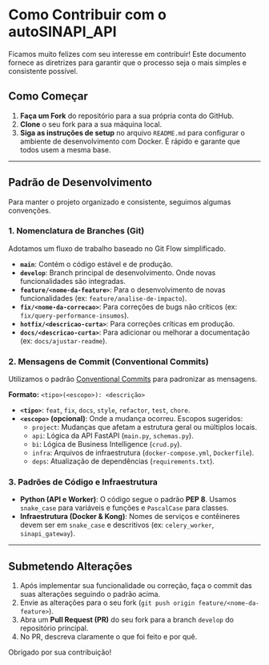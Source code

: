 # Como Contribuir com o autoSINAPI_API

Ficamos muito felizes com seu interesse em contribuir! Este documento fornece as diretrizes para garantir que o processo seja o mais simples e consistente possível.

## Como Começar

1.  **Faça um Fork** do repositório para a sua própria conta do GitHub.
2.  **Clone** o seu fork para a sua máquina local.
3.  **Siga as instruções de setup** no arquivo `README.md` para configurar o ambiente de desenvolvimento com Docker. É rápido e garante que todos usem a mesma base.

---

## Padrão de Desenvolvimento

Para manter o projeto organizado e consistente, seguimos algumas convenções.

### 1. Nomenclatura de Branches (Git)

Adotamos um fluxo de trabalho baseado no Git Flow simplificado.

-   **`main`**: Contém o código estável e de produção.
-   **`develop`**: Branch principal de desenvolvimento. Onde novas funcionalidades são integradas.
-   **`feature/<nome-da-feature>`**: Para o desenvolvimento de novas funcionalidades (ex: `feature/analise-de-impacto`).
-   **`fix/<nome-da-correcao>`**: Para correções de bugs não críticos (ex: `fix/query-performance-insumos`).
-   **`hotfix/<descricao-curta>`**: Para correções críticas em produção.
-   **`docs/<descricao-curta>`**: Para adicionar ou melhorar a documentação (ex: `docs/ajustar-readme`).

### 2. Mensagens de Commit (Conventional Commits)

Utilizamos o padrão [Conventional Commits](https://www.conventionalcommits.org/) para padronizar as mensagens.

**Formato:** `<tipo>(<escopo>): <descrição>`

-   **`<tipo>`**: `feat`, `fix`, `docs`, `style`, `refactor`, `test`, `chore`.
-   **`<escopo>` (opcional)**: Onde a mudança ocorreu. Escopos sugeridos:
    -   `project`: Mudanças que afetam a estrutura geral ou múltiplos locais.
    -   `api`: Lógica da API FastAPI (`main.py`, `schemas.py`).
    -   `bi`: Lógica de Business Intelligence (`crud.py`).
    -   `infra`: Arquivos de infraestrutura (`docker-compose.yml`, `Dockerfile`).
    -   `deps`: Atualização de dependências (`requirements.txt`).

### 3. Padrões de Código e Infraestrutura

-   **Python (API e Worker)**: O código segue o padrão **PEP 8**. Usamos `snake_case` para variáveis e funções e `PascalCase` para classes.
-   **Infraestrutura (Docker & Kong)**: Nomes de serviços e contêineres devem ser em `snake_case` e descritivos (ex: `celery_worker`, `sinapi_gateway`).

---

## Submetendo Alterações

1.  Após implementar sua funcionalidade ou correção, faça o commit das suas alterações seguindo o padrão acima.
2.  Envie as alterações para o seu fork (`git push origin feature/<nome-da-feature>`).
3.  Abra um **Pull Request (PR)** do seu fork para a branch `develop` do repositório principal.
4.  No PR, descreva claramente o que foi feito e por quê.

Obrigado por sua contribuição!
